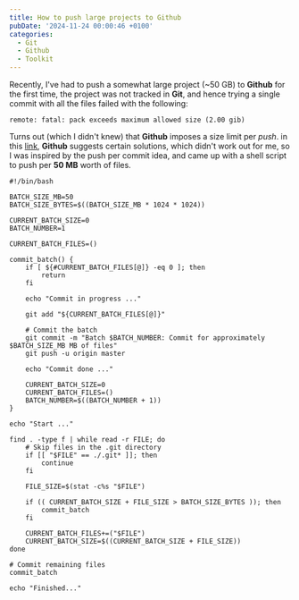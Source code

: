```yaml
---
title: How to push large projects to Github
pubDate: '2024-11-24 00:00:46 +0100'
categories:
  - Git
  - Github
  - Toolkit
---
```


Recently, I've had to push a somewhat large project (~50 GB) to **Github** for the first time, the project was not tracked in **Git**, and hence trying a single commit with all the files failed with the following:
```
remote: fatal: pack exceeds maximum allowed size (2.00 gib)
```
Turns out (which I didn't knew) that **Github** imposes a size limit per *push*.
in this [link]((https://docs.github.com/en/get-started/using-git/troubleshooting-the-2-gb-push-limit)), **Github** suggests certain solutions, which didn't work out for me, so I was inspired by the push per commit idea, and came up with a shell script to push per **50 MB** worth of files.

```shell
#!/bin/bash

BATCH_SIZE_MB=50
BATCH_SIZE_BYTES=$((BATCH_SIZE_MB * 1024 * 1024))

CURRENT_BATCH_SIZE=0
BATCH_NUMBER=1

CURRENT_BATCH_FILES=()

commit_batch() {
    if [ ${#CURRENT_BATCH_FILES[@]} -eq 0 ]; then
        return
    fi

    echo "Commit in progress ..."

    git add "${CURRENT_BATCH_FILES[@]}"

    # Commit the batch
    git commit -m "Batch $BATCH_NUMBER: Commit for approximately $BATCH_SIZE_MB MB of files"
    git push -u origin master

    echo "Commit done ..."

    CURRENT_BATCH_SIZE=0
    CURRENT_BATCH_FILES=()
    BATCH_NUMBER=$((BATCH_NUMBER + 1))
}

echo "Start ..."

find . -type f | while read -r FILE; do
    # Skip files in the .git directory
    if [[ "$FILE" == ./.git* ]]; then
        continue
    fi

    FILE_SIZE=$(stat -c%s "$FILE")

    if (( CURRENT_BATCH_SIZE + FILE_SIZE > BATCH_SIZE_BYTES )); then
        commit_batch
    fi

    CURRENT_BATCH_FILES+=("$FILE")
    CURRENT_BATCH_SIZE=$((CURRENT_BATCH_SIZE + FILE_SIZE))
done

# Commit remaining files
commit_batch

echo "Finished..."
```
